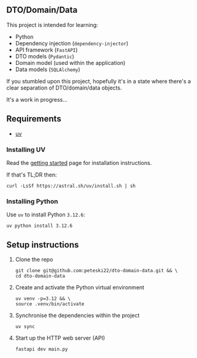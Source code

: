 ## DTO/Domain/Data

This project is intended for learning:

* Python
* Dependency injection (`dependency-injector`)
* API framework (`FastAPI`)
* DTO models (`Pydantic`)
* Domain model (used within the application)
* Data models (`SQLAlchemy`)

If you stumbled upon this project, hopefully it's in a state where there's a clear separation of DTO/domain/data objects.

It's a work in progress...

## Requirements

* [uv](https://docs.astral.sh/uv/getting-started/installation/)

### Installing UV

Read the [getting started](https://docs.astral.sh/uv/getting-started/installation/) page for installation instructions.

If that's TL;DR then:

```
curl -LsSf https://astral.sh/uv/install.sh | sh
```

### Installing Python

Use `uv` to install Python `3.12.6`:

```
uv python install 3.12.6
```

## Setup instructions

1. Clone the repo

    ```
    git clone git@github.com:peteski22/dto-domain-data.git && \
    cd dto-domain-data
    ```

2. Create and activate the Python virtual environment

    ```
    uv venv -p=3.12 && \
    source .venv/bin/activate
    ```

3. Synchronise the dependencies within the project

    ```
    uv sync
    ```

4. Start up the HTTP web server (API)

    ```
    fastapi dev main.py
    ```